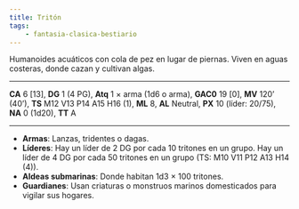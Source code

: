 ```yaml
---
title: Tritón
tags:
    - fantasia-clasica-bestiario
---
```

Humanoides acuáticos con cola de pez en lugar de piernas. Viven en aguas costeras, donde cazan y cultivan algas.

___
**CA** 6 [13], **DG** 1 (4 PG), **Atq** 1 × arma (1d6 o arma), **GAC0** 19 [0], **MV** 120’ (40’), **TS** M12 V13 P14 A15 H16 (1), **ML** 8, **AL** Neutral, **PX** 10 (líder: 20/75), **NA** 0 (1d20), **TT** A
___
- **Armas**: Lanzas, tridentes o dagas.
- **Líderes**: Hay un líder de 2 DG por cada 10 tritones en un grupo. Hay un líder de 4 DG por cada 50 tritones en un grupo (TS: M10 V11 P12 A13 H14 (4)).
- **Aldeas submarinas**: Donde habitan 1d3 × 100 tritones.
- **Guardianes**: Usan criaturas o monstruos marinos domesticados para vigilar sus hogares.
